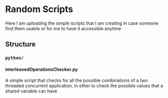 # Random Scripts

Here I am uploading the simple scripts that I am creating in case someone find them usable or for me to have it accessible anytime

## Structure

### `python/`

#### interleavedOperationsChecker.py

A simple script that checks for all the possible combinations of a two threaded concurrent application, in other to check the possible values that a shared variable can have
